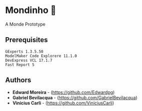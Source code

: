# Mondinho 🥒
A Monde Prototype

## Prerequisites
```
GExperts 1.3.5.50
ModelMaker Code Explorere 11.1.0
DevExpress VCL 17.1.7
Fast Report 5
```

## Authors
* **Edward Moreira** - (https://github.com/Edwardpg)
* **Gabriel Bevilacqua** - (https://github.com/GabrielBevilacqua)
* **Vinicius Carli** - (https://github.com/ViniciusCarli)
